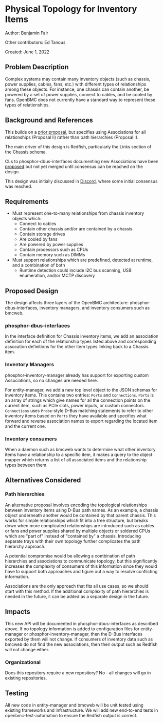# Physical Topology for Inventory Items

Author: Benjamin Fair <benjaminfair>

Other contributors:
    Ed Tanous <edtanous>

Created: June 1, 2022

## Problem Description
Complex systems may contain many inventory objects (such as chassis, power
supplies, cables, fans, etc.) with different types of relationships among these
objects. For instance, one chassis can contain another, be powered by a set of
power supplies, connect to cables, and be cooled by fans. OpenBMC does not
currently have a standard way to represent these types of relationships.

## Background and References
This builds on a [prior
proposal](https://gerrit.openbmc.org/c/openbmc/docs/+/41468), but specifies
using Associations for all relationships (Proposal II) rather than path
hierarchies (Proposal I).

The main driver of this design is Redfish, particularly the Links section of the
[Chassis schema](https://redfish.dmtf.org/schemas/Chassis.v1_20_0.json).

CLs to phosphor-dbus-interfaces documenting new Associations have been
[proposed](https://gerrit.openbmc.org/c/openbmc/phosphor-dbus-interfaces/+/46806)
but not yet merged until consensus can be reached on the design.

This design was initially discussed in
[Discord](https://discord.com/channels/775381525260664832/819741065531359263/964321666790477924),
where some initial consensus was reached.

## Requirements
* Must represent one-to-many relationships from chassis inventory objects which:
    * Connect to cables
    * Contain other chassis and/or are contained by a chassis
    * Contain storage drives
    * Are cooled by fans
    * Are powered by power supplies
    * Contain processors such as CPUs
    * Contain memory such as DIMMs
* Must support relationships which are predefined, detected at runtime, and a
  combination of both
    * Runtime detection could include I2C bus scanning, USB enumeration, and/or
      MCTP discovery

## Proposed Design
The design affects three layers of the OpenBMC architecture:
phosphor-dbus-interfaces, inventory managers, and inventory consumers such as
bmcweb.

### phosphor-dbus-interfaces
In the interface definition for Chassis inventory items, we add an association
definition for each of the relationship types listed above and corresponding
assocation definitions for the other item types linking back to a Chassis item.

### Inventory Managers
phosphor-inventory-manager already has support for exporting custom
Associations, so no changes are needed here.

For entity-manager, we add a new top level object to the JSON schemas for
inventory items. This contains two entries: `Ports` and `Connections`. `Ports`
is an array of strings which give names for all the connection points on the
current item, such as PCIe slots, power inputs, or custom connectors.
`Connections` uses `Probe`-style D-Bus matching statements to refer to other
inventory items based on `Ports` they have available and specifies what forward
and reverse association names to export regarding the located item and the
current one.

### Inventory consumers
When a daemon such as bmcweb wants to determine what other inventory items have
a relationship to a specific item, it makes a query to the object mapper which
returns a list of all associated items and the relationship types between them.

## Alternatives Considered
### Path hierarchies
An alternative proposal involves encoding the topological relationships between
inventory items using D-Bus path names. As an example, a chassis object
underneath another would be contained by that parent chassis. This works for
simple relationships which fit into a tree structure, but breaks down when more
complicated relationships are introduced such as cables or fans and power
supplies shared by multiple objects or soldered CPUs which are "part of" instead
of "contained by" a chassis. Introducing separate trays with their own topology
further complicates the path hierarchy approach.

A potential compromise would be allowing a combination of path hierarchies and
associations to communicate topology, but this significantly increases the
complexity of consumers of this information since they would have to support
both approaches and figure out a way to resolve conflicting information.

Associations are the only approach that fits all use cases, so we should start
with this method. If the additional complexity of path hierarchies is needed in
the future, it can be added as a separate design in the future.

## Impacts
This new API will be documented in phosphor-dbus-interfaces as described above.
If no topology information is added to configuration files for entity-manager or
phosphor-inventory-manager, then the D-Bus interfaces exported by them will not
change. If consumers of inventory data such as bmcweb do not find the new
associations, then their output such as Redfish will not change either.

### Organizational
Does this repository require a new repository?  No - all changes will go in
existing repositories.

## Testing
All new code in entity-manager and bmcweb will be unit tested using existing
frameworks and infrastructure. We will add new end-to-end tests in
openbmc-test-automation to ensure the Redfish output is correct.

